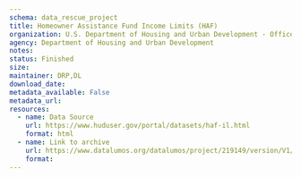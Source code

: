 ```yaml
---
schema: data_rescue_project 
title: Homeowner Assistance Fund Income Limits (HAF)
organization: U.S. Department of Housing and Urban Development - Office of Policy Development and Research
agency: Department of Housing and Urban Development
notes: 
status: Finished
size: 
maintainer: DRP,DL
download_date: 
metadata_available: False
metadata_url: 
resources:
  - name: Data Source
    url: https://www.huduser.gov/portal/datasets/haf-il.html
    format: html
  - name: Link to archive
    url: https://www.datalumos.org/datalumos/project/219149/version/V1/view
    format: 
---
```

